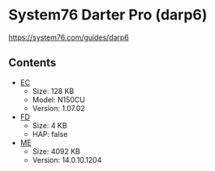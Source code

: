 # System76 Darter Pro (darp6)

https://system76.com/guides/darp6

## Contents

- [EC](./ec.rom)
  - Size: 128 KB
  - Model: N150CU
  - Version: 1.07.02
- [FD](./fd.rom)
  - Size: 4 KB
  - HAP: false
- [ME](./me.rom)
  - Size: 4092 KB
  - Version: 14.0.10.1204
